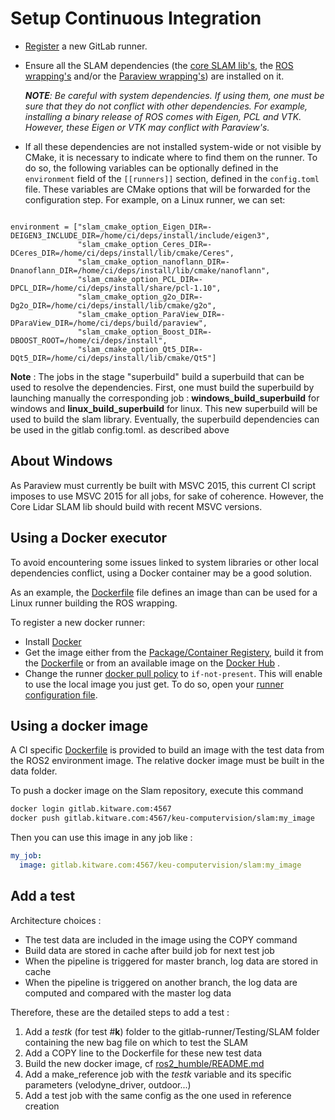 # Setup Continuous Integration

- [Register](https://docs.gitlab.com/runner/register/) a new GitLab runner.
- Ensure all the SLAM dependencies (the [core SLAM lib's](../README.md#dependencies), the [ROS wrapping's](../README.md#dependencies-1) and/or the [Paraview wrapping's](../README.md#dependencies-2)) are installed on it.

  _**NOTE**: Be careful with system dependencies. If using them, one must be sure that they do not conflict with other dependencies. For example, installing a binary release of ROS comes with Eigen, PCL and VTK. However, these Eigen or VTK may conflict with Paraview's._

- If all these dependencies are not installed system-wide or not visible by CMake, it is necessary to indicate where to find them on the runner. To do so, the following variables can be optionally defined in the `environment` field of the `[[runners]]` section, defined in the `config.toml` file. These variables are CMake options that will be forwarded for the configuration step. For example, on a Linux runner, we can set:
```

environment = ["slam_cmake_option_Eigen_DIR=-DEIGEN3_INCLUDE_DIR=/home/ci/deps/install/include/eigen3",
               "slam_cmake_option_Ceres_DIR=-DCeres_DIR=/home/ci/deps/install/lib/cmake/Ceres",
               "slam_cmake_option_nanoflann_DIR=-Dnanoflann_DIR=/home/ci/deps/install/lib/cmake/nanoflann",
               "slam_cmake_option_PCL_DIR=-DPCL_DIR=/home/ci/deps/install/share/pcl-1.10",
               "slam_cmake_option_g2o_DIR=-Dg2o_DIR=/home/ci/deps/install/lib/cmake/g2o",
               "slam_cmake_option_ParaView_DIR=-DParaView_DIR=/home/ci/deps/build/paraview",
               "slam_cmake_option_Boost_DIR=-DBOOST_ROOT=/home/ci/deps/install",
               "slam_cmake_option_Qt5_DIR=-DQt5_DIR=/home/ci/deps/install/lib/cmake/Qt5"]
```

**Note** : The jobs in the stage "superbuild" build a superbuild that can be used to resolve the dependencies.
First, one must build the superbuild by launching manually the corresponding job : **windows_build_superbuild** for windows and **linux_build_superbuild** for linux.
This new superbuild will be used to build the slam library.
Eventually, the superbuild dependencies can be used in the gitlab config.toml. as described above

## About Windows

As Paraview must currently be built with MSVC 2015, this current CI script imposes to use MSVC 2015 for all jobs, for sake of coherence. However, the Core Lidar SLAM lib should build with recent MSVC versions.

## Using a Docker executor

To avoid encountering some issues linked to system libraries or other local dependencies conflict, using a Docker container may be a good solution.

As an example, the [Dockerfile](Dockerfile) file defines an image than can be used for a Linux runner building the ROS wrapping.

To register a new docker runner:

- Install [Docker](https://docs.docker.com/install/linux/docker-ce/ubuntu/#install-using-the-repository)
- Get the image either from the [Package/Container Registery](../../container_registry), build it from the [Dockerfile](Dockerfile) or from an available image on the [Docker Hub](https://hub.docker.com/search?q=&type=image) .
- Change the runner [docker pull policy](https://docs.gitlab.com/runner/executors/docker.html#using-the-if-not-present-pull-policy) to `if-not-present`. This will enable to use the local image you just get. To do so, open your [runner configuration file](https://docs.gitlab.com/runner/configuration/advanced-configuration.html).

## Using a docker image

A CI specific [Dockerfile](Dockerfile) is provided to build an image with the test data from the ROS2 environment image. The relative docker image must be built in the data folder.

To push a docker image on the Slam repository, execute this command
```bash
docker login gitlab.kitware.com:4567
docker push gitlab.kitware.com:4567/keu-computervision/slam:my_image
```

Then you can use this image in any job like :
```yaml
my_job:
  image: gitlab.kitware.com:4567/keu-computervision/slam:my_image
```

## Add a test

Architecture choices :
- The test data are included in the image using the COPY command
- Build data are stored in cache after build job for next test job
- When the pipeline is triggered for master branch, log data are stored in cache
- When the pipeline is triggered on another branch, the log data are computed and compared with the master log data

Therefore, these are the detailed steps to add a test :
1. Add a *testk* (for test #**k**) folder to the gitlab-runner/Testing/SLAM folder containing the new bag file on which to test the SLAM
2. Add a COPY line to the Dockerfile for these new test data
3. Build the new docker image, cf [ros2_humble/README.md](ros2_humble/README.md)
4. Add a make_reference job with the *testk* variable and its specific parameters (velodyne_driver, outdoor...)
5. Add a test job with the same config as the one used in reference creation
